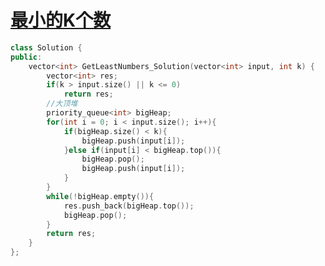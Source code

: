 # [最小的K个数](https://www.nowcoder.com/practice/6a296eb82cf844ca8539b57c23e6e9bf?tpId=13&tqId=11182&tPage=2&rp=2&ru=/ta/coding-interviews&qru=/ta/coding-interviews/question-ranking)

```c++
class Solution {
public:
    vector<int> GetLeastNumbers_Solution(vector<int> input, int k) {
        vector<int> res;
        if(k > input.size() || k <= 0)
            return res;
        //大顶堆
        priority_queue<int> bigHeap;
        for(int i = 0; i < input.size(); i++){
            if(bigHeap.size() < k){
                bigHeap.push(input[i]);
            }else if(input[i] < bigHeap.top()){
                bigHeap.pop();
                bigHeap.push(input[i]);
            }
        }
        while(!bigHeap.empty()){
            res.push_back(bigHeap.top());
            bigHeap.pop();
        }
        return res;
    }
};
```

